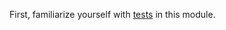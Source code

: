 First, familiarize yourself with [tests](file://part1.0-introduction/read-the-code/src/test/groovy/A.groovy) in this module.
